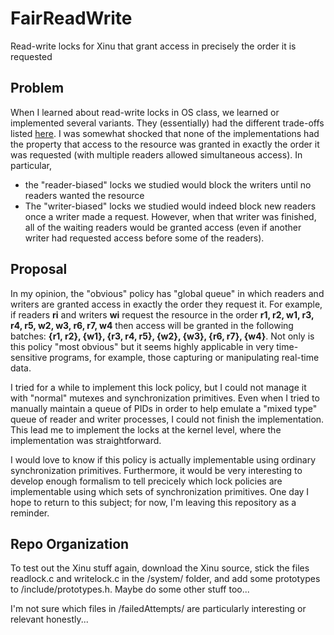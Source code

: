 # FairReadWrite
Read-write locks for Xinu that grant access in precisely the order it is requested

## Problem

When I learned about read-write locks in OS class,
we learned or implemented several variants.
They (essentially) had the different trade-offs listed
[here](https://en.wikipedia.org/wiki/Readers%E2%80%93writer_lock#Priority_policies).
I was somewhat shocked that none of the implementations had the
property that access to the resource was granted in exactly the order it was requested
(with multiple readers allowed simultaneous access).
In particular, 
* the "reader-biased" locks we studied
would block the writers until no readers wanted the resource
* The "writer-biased" locks we studied
would indeed block new readers once a writer made a request.
However, when that writer was finished, all of the waiting
readers would be granted access (even if another writer
had requested access before some of the readers).

## Proposal

In my opinion, the "obvious" policy has "global queue"
in which readers and writers are granted access in exactly
the order they request it.
For example, if readers **ri** and writers **wi** request
the resource in the order **r1, r2, w1, r3, r4, r5, w2, w3, r6, r7, w4**
then access will be granted in the following batches:
**{r1, r2},  {w1},  {r3, r4, r5},  {w2},  {w3},  {r6, r7},  {w4}**.
Not only is this policy "most obvious" but it seems highly applicable
in very time-sensitive programs, for example, those capturing or
manipulating real-time data.

I tried for a while to implement this lock policy,
but I could not manage it with "normal" mutexes
and synchronization primitives.
Even when I tried to manually maintain a queue
of PIDs in order to help emulate a "mixed type"
queue of reader and writer processes,
I could not finish the implementation.
This lead me to implement the locks at the kernel level,
where the implementation was straightforward.

I would love to know if this policy is actually implementable
using ordinary synchronization primitives.
Furthermore, it would be very interesting to develop enough 
formalism to tell precicely which lock policies are
implementable using which sets of synchronization primitives.
One day I hope to return to this subject;
for now, I'm leaving this repository as a reminder.

## Repo Organization

To test out the Xinu stuff again, download the Xinu source,
stick the files readlock.c and writelock.c in the /system/ folder, and
add some prototypes to /include/prototypes.h.
Maybe do some other stuff too...

I'm not sure which files in /failedAttempts/ are particularly interesting
or relevant honestly...
